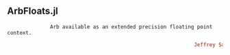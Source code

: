 ## ArbFloats.jl
```               Arb available as an extended precision floating point context.          ```
```ruby
                                                             Jeffrey Sarnoff © 2016˗May˗26  New_York
```
